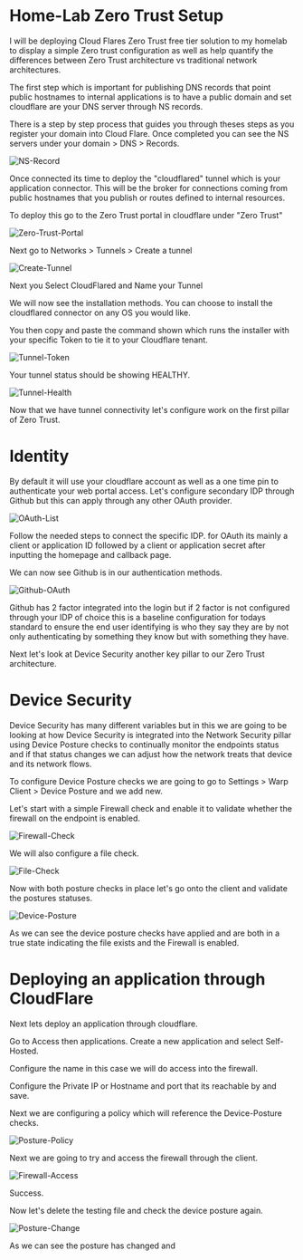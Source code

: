 #  Home-Lab Zero Trust Setup

I will be deploying Cloud Flares Zero Trust free tier solution to my homelab to display a simple Zero trust configuration as well as help quantify the differences between Zero Trust architecture vs traditional network architectures.

The first step which is important for publishing DNS records that point public hostnames to internal applications is to have a public domain and set cloudflare are your DNS server through NS records.

There is a step by step process that guides you through theses steps as you register your domain into Cloud Flare. Once completed you can see the NS servers under your domain > DNS > Records.

![NS-Record](Images/NS-Record.png)

Once connected its time to deploy the "cloudflared" tunnel which is your application connector. This will be the broker for connections coming from public hostnames that you publish or routes defined to internal resources.

To deploy this go to the Zero Trust portal in cloudflare under "Zero Trust"

![Zero-Trust-Portal](Images/Zero-Trust-Portal.png)

Next go to Networks > Tunnels > Create a tunnel

![Create-Tunnel](Images/Create-Tunnel.png)

Next you Select CloudFlared and Name your Tunnel

We will now see the installation methods. You can choose to install the cloudflared connector on any OS you would like.

You then copy and paste the command shown which runs the installer with your specific Token to tie it to your Cloudflare tenant.

![Tunnel-Token](Images/Tunnel-Token.png)

Your tunnel status should be showing HEALTHY.

![Tunnel-Health](Images/Tunnel-Health.png)

Now that we have tunnel connectivity let's configure work on the first pillar of Zero Trust.

# Identity

By default it will use your cloudflare account as well as a one time pin to authenticate your web portal access. Let's configure secondary IDP through Github but this can apply through any other OAuth provider.

![OAuth-List](Images/OAuth-List.png)

Follow the needed steps to connect the specific IDP. for OAuth its mainly a client or application ID followed by a client or application secret after inputting the homepage and callback page.

We can now see Github is in our authentication methods.

![Github-OAuth](Images/Github-OAuth.png)

Github has 2 factor integrated into the login but if 2 factor is not configured through your IDP of choice this is a baseline configuration for todays standard to ensure the end user identifying is who they say they are by not only authenticating by something they know but with something they have.

Next let's look at Device Security another key pillar to our Zero Trust architecture.

# Device Security

Device Security has many different variables but in this we are going to be looking at how Device Security is integrated into the Network Security pillar using Device Posture checks to continually monitor the endpoints status and if that status changes we can adjust how the network treats that device and its network flows.

To configure Device Posture checks we are going to go to Settings > Warp Client > Device Posture and we add new.

Let's start with a simple Firewall check and enable it to validate whether the firewall on the endpoint is enabled. 

![Firewall-Check](Images/Firewall-Check.png)

We will also configure a file check.

![File-Check](Images/File-Check.png)

Now with both posture checks in place let's go onto the client and validate the postures statuses.

![Device-Posture](Images/Device-Posture.png)

As we can see the device posture checks have applied and are both in a true state indicating the file exists and the Firewall is enabled.

# Deploying an application through CloudFlare

Next lets deploy an application through cloudflare.

Go to Access then applications. Create a new application and select Self-Hosted.

Configure the name in this case we will do access into the firewall.

Configure the Private IP or Hostname and port that its reachable by and save.

Next we are configuring a policy which will reference the Device-Posture checks.

![Posture-Policy](Images/Posture-Policy.png)

Next we are going to try and access the firewall through the client. 

![Firewall-Access](Images/Firewall-Access.png)

Success. 

Now let's delete the testing file and check the device posture again.

![Posture-Change](Images/Posture-Change.png)

As we can see the posture has changed and 